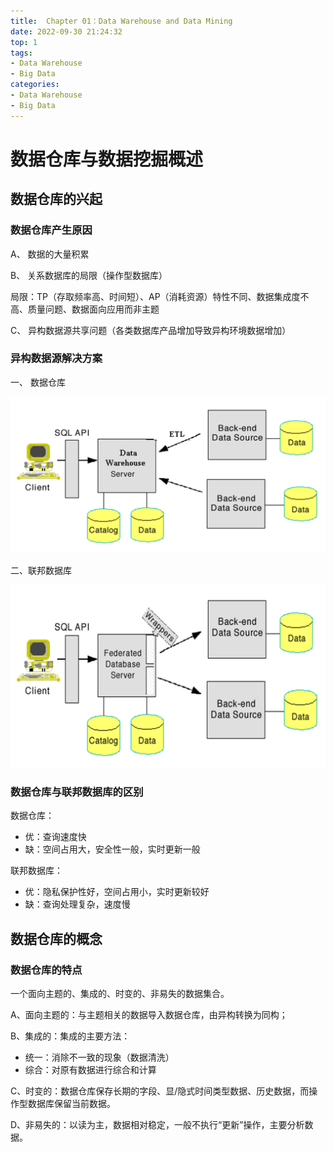 ```yaml
---
title:  Chapter 01：Data Warehouse and Data Mining
date: 2022-09-30 21:24:32
top: 1
tags:
- Data Warehouse
- Big Data
categories:
- Data Warehouse
- Big Data
---
```


# 数据仓库与数据挖掘概述

## 数据仓库的兴起

### 数据仓库产生原因

A、 数据的大量积累

B、 关系数据库的局限（操作型数据库）

局限：TP（存取频率高、时间短）、AP（消耗资源）特性不同、数据集成度不高、质量问题、数据面向应用而非主题

C、 异构数据源共享问题（各类数据库产品增加导致异构环境数据增加）



### 异构数据源解决方案

一、 数据仓库

![](../images/DataMining/image-20221015105608879.png)

二、联邦数据库

![](../images/DataMining/image-20221015105635006.png)

### 数据仓库与联邦数据库的区别

数据仓库：

- 优：查询速度快   
- 缺：空间占用大，安全性一般，实时更新一般

联邦数据库：

- 优：隐私保护性好，空间占用小，实时更新较好
- 缺：查询处理复杂，速度慢



## 数据仓库的概念

### 数据仓库的特点

一个面向主题的、集成的、时变的、非易失的数据集合。

A、面向主题的：与主题相关的数据导入数据仓库，由异构转换为同构；

B、集成的：集成的主要方法：

- 统一：消除不一致的现象（数据清洗）
- 综合：对原有数据进行综合和计算

C、时变的：数据仓库保存长期的字段、显/隐式时间类型数据、历史数据，而操作型数据库保留当前数据。

D、非易失的：以读为主，数据相对稳定，一般不执行“更新”操作，主要分析数据。

